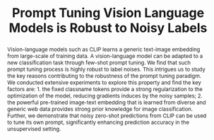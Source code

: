 ---
id:             2023-robust-pt
title:          "Prompt Tuning Vision Language Models is Robust to Noisy Labels"
authors:        [ChengEn, Yu Tian, Haichao Yu, Heng Wang, Me, YuHen, Linjie Yang]
venue:          International Conference on Computer Vision (ICCV), Paris, 2023.
year:           "2023-01"
thumbnail:      assets/publications/2023-robust-pt/title-image.png
bibtex:         "@InProceedings{wu2023_robust_pt,<br>&emsp;title={Why Is Prompt Tuning for Vision-Language Models Robust to Noisy Labels?},<br>&emsp;author={Cheng-En Wu, Yu Tian, Haichao Yu, Heng Wang, Pedro Morgado, Yu Hen Hu, Linjie Yang},<br>&emsp;booktitle={International Conference in Computer Vision (ICCV)},<br>&emsp;year={2023}<br>}"
links:
    paper:      https://arxiv.org/abs/2307.11978
    bibtex:     assets/publications/2023-robust-pt/ref.txt
    code:       https://github.com/CEWu/PTNL

layout: project
short_title: Robustness of Prompt Tuning
abstract: "Vision-language models such as CLIP learns a generic text-image embedding from large-scale of training data. A vision-language model can be adapted to a new classification task through few-shot prompt tuning. We find that such prompt tuning process is highly robust to label noises. This intrigues us to study the key reasons contributing to the robustness of the prompt tuning paradigm. We conducted extensive experiments to explore this property and find the key factors are: 1. the fixed classname tokens provide a strong regularization to the optimization of the model, reducing gradients induces by the noisy samples; 2. the powerful pre-trained image-text embedding that is learned from diverse and generic web data provides strong prior knowledge for image classification. Further, we demonstrate that noisy zero-shot predictions from CLIP can be used to tune its own prompt, significantly enhancing prediction accuracy in the unsupervised setting."
---